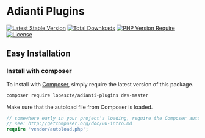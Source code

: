 Adianti Plugins
======

[![Latest Stable Version](http://poser.pugx.org/lopescte/adianti-plugins/v)](https://packagist.org/packages/lopescte/adianti-plugins)
[![Total Downloads](http://poser.pugx.org/lopescte/adianti-plugins/downloads)](https://packagist.org/packages/lopescte/adianti-plugins)
[![PHP Version Require](http://poser.pugx.org/lopescte/adianti-plugins/require/php)](https://packagist.org/packages/lopescte/adianti-plugins)
[![License](http://poser.pugx.org/lopescte/adianti-plugins/license)](https://packagist.org/packages/lopescte/adianti-plugins)

## Easy Installation

### Install with composer

To install with [Composer](https://getcomposer.org/), simply require the
latest version of this package.

```bash
composer require lopescte/adianti-plugins dev-master
```

Make sure that the autoload file from Composer is loaded.

```php
// somewhere early in your project's loading, require the Composer autoloader
// see: http://getcomposer.org/doc/00-intro.md
require 'vendor/autoload.php';

```